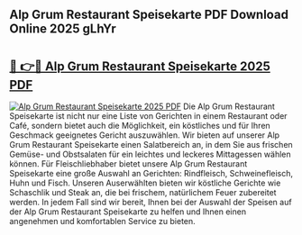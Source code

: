 ## Alp Grum Restaurant Speisekarte PDF Download Online 2025 gLhYr

# <h2><a href="http://gcar3k.nevu.top/?p=Alp+Grum+Restaurant+Speisekarte">🔗 👉🔴 Alp Grum Restaurant Speisekarte 2025 PDF</a></h2>

[![Alp Grum Restaurant Speisekarte 2025 PDF](https://i.imgur.com/dBaPXMq.png)](http://gcar3k.nevu.top/?p=Alp+Grum+Restaurant+Speisekarte)
Die Alp Grum Restaurant Speisekarte ist nicht nur eine Liste von Gerichten in einem Restaurant oder Café, sondern bietet auch die Möglichkeit, ein köstliches und für Ihren Geschmack geeignetes Gericht auszuwählen. Wir bieten auf unserer Alp Grum Restaurant Speisekarte einen Salatbereich an, in dem Sie aus frischen Gemüse- und Obstsalaten für ein leichtes und leckeres Mittagessen wählen können. Für Fleischliebhaber bietet unsere Alp Grum Restaurant Speisekarte eine große Auswahl an Gerichten: Rindfleisch, Schweinefleisch, Huhn und Fisch. Unseren Auserwählten bieten wir köstliche Gerichte wie Schaschlik und Steak an, die bei frischem, natürlichem Feuer zubereitet werden. In jedem Fall sind wir bereit, Ihnen bei der Auswahl der Speisen auf der Alp Grum Restaurant Speisekarte zu helfen und Ihnen einen angenehmen und komfortablen Service zu bieten.
